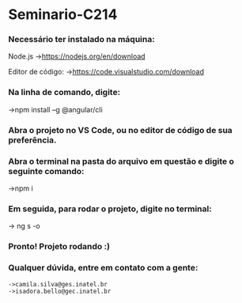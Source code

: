 # Seminario-C214

### Necessário ter instalado na máquina:

Node.js
->https://nodejs.org/en/download

Editor de código:
->https://code.visualstudio.com/download

### Na linha de comando, digite:
->npm install –g @angular/cli

### Abra o projeto no VS Code, ou no editor de código de sua preferência.

### Abra o terminal na pasta do arquivo em questão e digite o seguinte comando:
->npm i

### Em seguida, para rodar o projeto, digite no terminal:
-> ng s -o

### Pronto! Projeto rodando :)

### Qualquer dúvida, entre em contato com a gente:

```
->camila.silva@ges.inatel.br
->isadora.bello@gec.inatel.br
```
